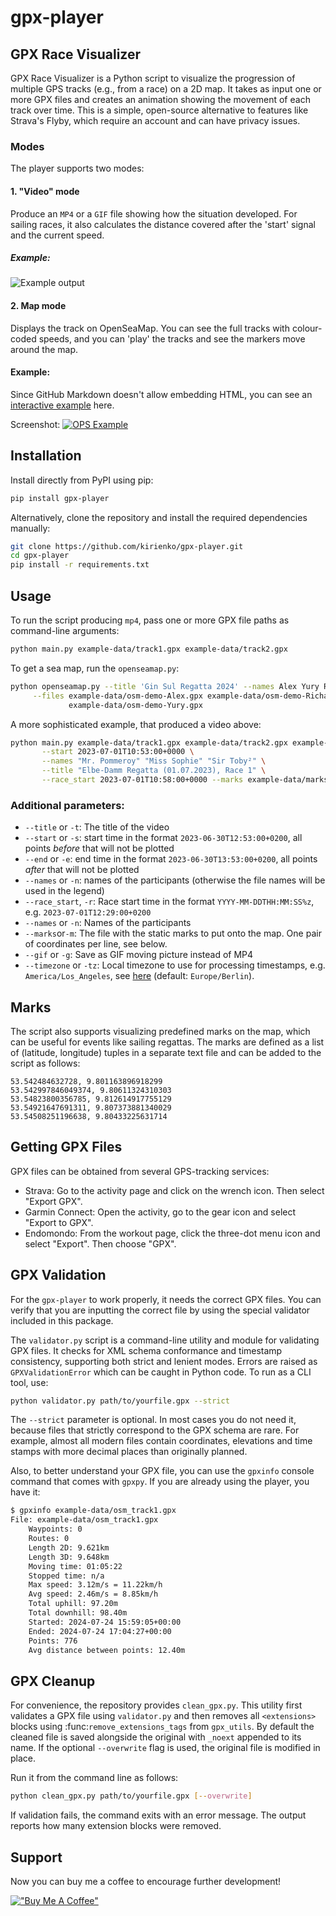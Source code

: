# gpx-player
## GPX Race Visualizer

GPX Race Visualizer is a Python script to visualize the progression of multiple GPS tracks (e.g., from a race) on a 2D map. 
It takes as input one or more GPX files and creates an animation showing the movement of each track over time. 
This is a simple, open-source alternative to features like Strava's Flyby, which require an account and can have privacy issues.

### Modes
The player supports two modes:
#### 1. "Video" mode
Produce an `MP4` or a `GIF` file showing how the situation developed.
For sailing races, it also calculates the distance covered after the 'start' signal and the current speed.
##### Example:
![Example output](example.gif "Example of the script output")

#### 2. Map mode
Displays the track on OpenSeaMap.
You can see the full tracks with colour-coded speeds, 
and you can 'play' the tracks and see the markers move around the map.

#### Example:
Since GitHub Markdown doesn't allow embedding HTML, 
you can see an [interactive example](https://kirienko.github.io/static/GinSul-2024.html) here.

Screenshot:
[![OPS Example](./example_osm.png)](https://kirienko.github.io/static/GinSul-2024.html)
## Installation

Install directly from PyPI using pip:
```bash
pip install gpx-player
```

Alternatively, clone the repository and install the required dependencies manually:
```bash
git clone https://github.com/kirienko/gpx-player.git
cd gpx-player
pip install -r requirements.txt
```

## Usage
To run the script producing `mp4`, pass one or more GPX file paths as command-line arguments:
```bash
python main.py example-data/track1.gpx example-data/track2.gpx
```
To get a sea map, run the `openseamap.py`:
```bash
python openseamap.py --title 'Gin Sul Regatta 2024' --names Alex Yury Richard \
     --files example-data/osm-demo-Alex.gpx example-data/osm-demo-Richard.gpx \
             example-data/osm-demo-Yury.gpx
```

A more sophisticated example, that produced a video above:
```bash
python main.py example-data/track1.gpx example-data/track2.gpx example-data/track3.gpx \
       --start 2023-07-01T10:53:00+0000 \
       --names "Mr. Pommeroy" "Miss Sophie" "Sir Toby²" \
       --title "Elbe-Damm Regatta (01.07.2023), Race 1" \
       --race_start 2023-07-01T10:58:00+0000 --marks example-data/marks.txt -g
```
### Additional parameters:
* `--title` or `-t`: The title of the video
* `--start` or `-s`: start time in the format `2023-06-30T12:53:00+0200`, all points _before_ that will not be plotted
* `--end` or `-e`: end time in the format `2023-06-30T13:53:00+0200`, all points _after_ that will not be plotted
* `--names` or `-n`: names of the participants (otherwise the file names will be used in the legend)
* `--race_start`, `-r`: Race start time in the format `YYYY-MM-DDTHH:MM:SS%z`, e.g. `2023-07-01T12:29:00+0200`
* `--names` or `-n`: Names of the participants
* `--marks`or`-m`: The file with the static marks to put onto the map. One pair of coordinates per line, see below.
* `--gif` or `-g`: Save as GIF moving picture instead of MP4
* `--timezone` or `-tz`: Local timezone to use for processing timestamps, e.g. `America/Los_Angeles`, see [here](https://en.wikipedia.org/wiki/List_of_tz_database_time_zones) (default: `Europe/Berlin`).

## Marks
The script also supports visualizing predefined marks on the map, which can be useful for events like sailing regattas.
The marks are defined as a list of (latitude, longitude) tuples in a separate text file and can be added to the script as follows:
```
53.542484632728, 9.801163896918299
53.542997846049374, 9.80611324310303
53.54823800356785, 9.812614917755129
53.54921647691311, 9.807373881340029
53.54508251196638, 9.80433225631714
```

## Getting GPX Files

GPX files can be obtained from several GPS-tracking services:
* Strava: Go to the activity page and click on the wrench icon. Then select "Export GPX".
* Garmin Connect: Open the activity, go to the gear icon and select "Export to GPX".
* Endomondo: From the workout page, click the three-dot menu icon and select "Export". Then choose "GPX".

## GPX Validation

For the `gpx-player` to work properly, it needs the correct GPX files.
You can verify that you are inputting the correct file by using the special validator 
included in this package.

The `validator.py` script is a command-line utility and module for validating GPX files. 
It checks for XML schema conformance and timestamp consistency, 
supporting both strict and lenient modes. 
Errors are raised as `GPXValidationError` which can be caught in Python code. 
To run as a CLI tool, use:
```bash
python validator.py path/to/yourfile.gpx --strict
```

The `--strict` parameter is optional. In most cases you do not need it, 
because files that strictly correspond to the GPX schema are rare. 
For example, almost all modern files contain coordinates, elevations and time stamps 
with more decimal places than originally planned.

Also, to better understand your GPX file, you can use the `gpxinfo` console command 
that comes with `gpxpy`. If you are already using the player, you have it:

```bash
$ gpxinfo example-data/osm_track1.gpx 
File: example-data/osm_track1.gpx
    Waypoints: 0
    Routes: 0
    Length 2D: 9.621km
    Length 3D: 9.648km
    Moving time: 01:05:22
    Stopped time: n/a
    Max speed: 3.12m/s = 11.22km/h
    Avg speed: 2.46m/s = 8.85km/h
    Total uphill: 97.20m
    Total downhill: 98.40m
    Started: 2024-07-24 15:59:05+00:00
    Ended: 2024-07-24 17:04:27+00:00
    Points: 776
    Avg distance between points: 12.40m

```

## GPX Cleanup

For convenience, the repository provides `clean_gpx.py`. This utility first
validates a GPX file using `validator.py` and then removes all `<extensions>`
blocks using :func:`remove_extensions_tags` from `gpx_utils`. By default the
cleaned file is saved alongside the original with `_noext` appended to its name.
If the optional `--overwrite` flag is used, the original file is modified in
place.

Run it from the command line as follows:

```bash
python clean_gpx.py path/to/yourfile.gpx [--overwrite]
```

If validation fails, the command exits with an error message. The output reports
how many extension blocks were removed.

## Support
Now you can buy me a coffee to encourage further development!

[!["Buy Me A Coffee"](https://www.buymeacoffee.com/assets/img/custom_images/orange_img.png)](https://www.buymeacoffee.com/kirienko)
